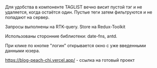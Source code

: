 Для удобства в компоненте TAGLIST вечно висит пустой тэг и не удаляется, когда остаётся один.
Пустые теги затем фильтруются и не попадают на сервер.

Запросы выполнены на RTK-query.
Store на Redux-Toolkit

Использованы сторонние библиотеки: date-fns, antd.

При клике по кнопке "логин" открывается окно с уже введенными данными юзера.

https://blog-peach-chi.vercel.app/ - ссылка на готовый проект
